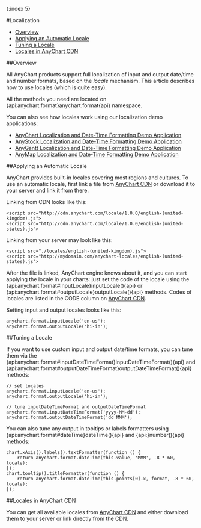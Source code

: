 {:index 5}

#Localization

* [Overview](#overview)
* [Applying an Automatic Locale](#applying_an_automatic_locale)
* [Tuning a Locale](#tuning_a_locale)
* [Locales in AnyChart CDN](#locales_in_anychart_cdn)

##Overview

All AnyChart products support full localization of input and output date/time and number formats, based on the *locale* mechanism. This article describes how to use locales (which is quite easy).

All the methods you need are located on {api:anychart.format}anychart.format{api} namespace.

You can also see how locales work using our localization demo applications:

- [AnyChart Localization and Date-Time Formatting Demo Application](http://anychart.com/products/anychart/demos/localization/)
- [AnyStock Localization and Date-Time Formatting Demo Application](http://anychart.com/products/anystock/demos/localization/)
- [AnyGantt Localization and Date-Time Formatting Demo Application](http://anychart.com/products/anygantt/demos/localization/)
- [AnyMap Localization and Date-Time Formatting Demo Application](http://anychart.com/products/anymap/demos/localization/)

##Applying an Automatic Locale

AnyChart provides built-in locales covering most regions and cultures. To use an automatic locale, first link a file from [AnyChart CDN](https://cdn.anychart.com/#locales) or download it to your server and link it from there.

Linking from CDN looks like this:

```
<script src="http://cdn.anychart.com/locale/1.0.0/english-(united-kingdom).js">
<script src="http://cdn.anychart.com/locale/1.0.0/english-(united-states).js">
```

Linking from your server may look like this:

```
<script src="./locales/english-(united-kingdom).js">
<script src="http://mydomain.com/anychart-locales/english-(united-states).js">
```

After the file is linked, AnyChart engine knows about it, and you can start applying the locale in your charts: just set the code of the locale using the {api:anychart.format#inputLocale}inputLocale(){api} or {api:anychart.format#outputLocale}outputLocale(){api} methods. Codes of locales are listed in the CODE column on [AnyChart CDN](https://cdn.anychart.com/#locales).

Setting input and output locales looks like this:

```
anychart.format.inputLocale('en-us');
anychart.format.outputLocale('hi-in');
```

##Tuning a Locale

If you want to use custom input and output date/time formats, you can tune them via the {api:anychart.format#inputDateTimeFormat}inputDateTimeFormat(){api} and {api:anychart.format#outputDateTimeFormat}outputDateTimeFormat(){api} methods:

```
// set locales
anychart.format.inputLocale('en-us');
anychart.format.outputLocale('hi-in');

// tune inputDateTimeFormat and outputDateTimeFormat
anychart.format.inputDateTimeFormat('yyyy-MM-dd'); 
anychart.format.outputDateTimeFormat('dd MMM');
```

You can also tune any output in tooltips or labels formatters using {api:anychart.format#dateTime}dateTime(){api} and {api:}number(){api} methods:

```
chart.xAxis().labels().textFormatter(function () {
    return anychart.format.dateTime(this.value, 'MMM', -8 * 60, locale);
});
chart.tooltip().titleFormatter(function () {
    return anychart.format.dateTime(this.points[0].x, format, -8 * 60, locale);
});
```

##Locales in AnyChart CDN

You can get all available locales from [AnyChart CDN](https://cdn.anychart.com/#locales) and either download them to your server or link directly from the CDN.
